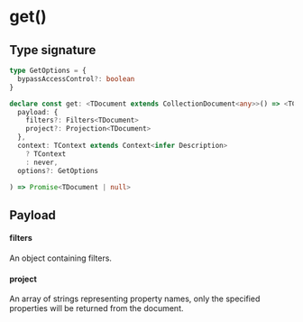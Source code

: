 # get()

## Type signature

```typescript
type GetOptions = {
  bypassAccessControl?: boolean
}

declare const get: <TDocument extends CollectionDocument<any>>() => <TContext>(
  payload: {
    filters?: Filters<TDocument>
    project?: Projection<TDocument>
  },
  context: TContext extends Context<infer Description>
    ? TContext
    : never,
  options?: GetOptions

) => Promise<TDocument | null>
```

## Payload

#### filters <Badge type="tip" text="Filters<TDocument>" />

An object containing filters.

#### project <Badge type="tip" text="Projection<TDocument>" />

An array of strings representing property names, only the specified properties will be returned from the document.
